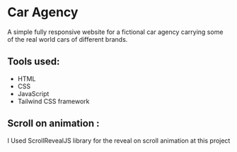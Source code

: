 # Car Agency
A simple fully responsive website for a fictional car agency carrying some of the real world cars of different brands.

## Tools used:
* HTML
* CSS
* JavaScript
* Tailwind CSS framework

## Scroll on animation : 
 I Used ScrollRevealJS library for the reveal on scroll animation at this project
